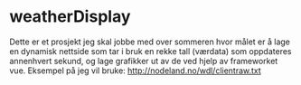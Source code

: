 # weatherDisplay
Dette er et prosjekt jeg skal jobbe med over sommeren hvor målet er å lage en dynamisk nettside som tar i bruk en rekke tall (værdata) som oppdateres annenhvert sekund, og lage grafikker ut av de ved hjelp av frameworket vue. Eksempel på jeg vil bruke: http://nodeland.no/wdl/clientraw.txt
